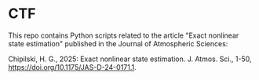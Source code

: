 # CTF
This repo contains Python scripts related to the article "Exact nonlinear state estimation" published in the Journal of Atmospheric Sciences:

Chipilski, H. G., 2025: Exact nonlinear state estimation. J. Atmos. Sci., 1-50, https://doi.org/10.1175/JAS-D-24-0171.1.
